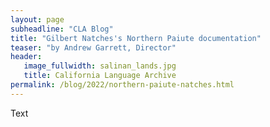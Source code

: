 ```yaml
---
layout: page
subheadline: "CLA Blog"
title: "Gilbert Natches's Northern Paiute documentation"
teaser: "by Andrew Garrett, Director"
header:
   image_fullwidth: salinan_lands.jpg
   title: California Language Archive
permalink: /blog/2022/northern-paiute-natches.html
---
```


Text
